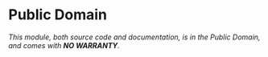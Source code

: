 # Public Domain

_This module, both source code and documentation, is in the Public Domain, and
comes with **NO WARRANTY**._
